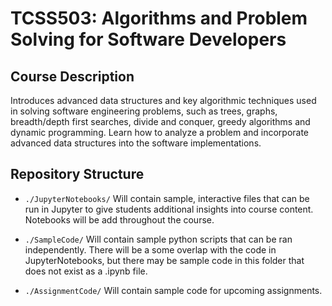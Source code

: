 # TCSS503: Algorithms and Problem Solving for Software Developers
## Course Description
Introduces advanced data structures and key algorithmic techniques used in solving software engineering problems, such as trees, graphs, breadth/depth first searches, divide and conquer, greedy algorithms and dynamic programming. Learn how to analyze a problem and incorporate advanced data structures into the software implementations.

## Repository Structure

* `./JupyterNotebooks/` Will contain sample, interactive files that can be run in Jupyter to give students additional insights into course content. Notebooks will be add throughout the course.

* `./SampleCode/` Will contain sample python scripts that can be ran independently. There will be a some overlap with the code in JupyterNotebooks, but there may be sample code in this folder that does not exist as a .ipynb file.

* `./AssignmentCode/` Will contain sample code for upcoming assignments.
